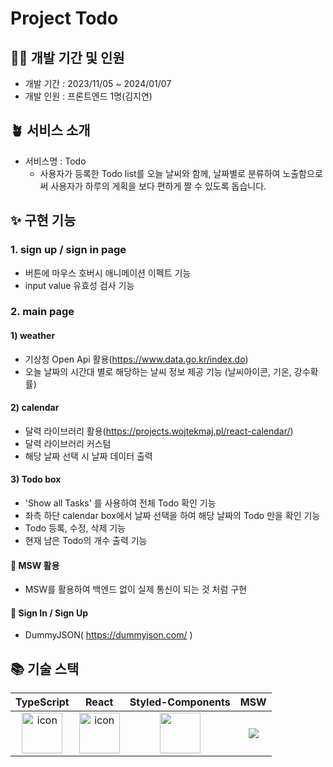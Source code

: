# Project Todo

## 🧚‍♂️ 개발 기간 및 인원

- 개발 기간 : 2023/11/05 ~ 2024/01/07
- 개발 인원 : 프론트엔드 1명(김지연)

## 🪴 서비스 소개
- 서비스명 : Todo
  - 사용자가 등록한 Todo list를 오늘 날씨와 함께, 날짜별로 분류하여 노출함으로써 사용자가 하루의 게획을 보다 편하게 짤 수 있도록 돕습니다.

## ✨ 구현 기능
### 1. sign up / sign in page
  - 버튼에 마우스 호버시 애니메이션 이펙트 기능
  - input value 유효성 검사 기능

### 2. main page
#### 1) weather
  - 기상청 Open Api 활용(https://www.data.go.kr/index.do)
  - 오늘 날짜의 시간대 별로 해당하는 날씨 정보 제공 기능 (날씨아이콘, 기온, 강수확률)

#### 2) calendar
  - 달력 라이브러리 활용(https://projects.wojtekmaj.pl/react-calendar/)
  - 달력 라이브러리 커스텀
  - 해당 날짜 선택 시 날짜 데이터 출력

#### 3) Todo box
  - 'Show all Tasks' 를 사용하여 전체 Todo 확인 기능
  - 좌측 하단 calendar box에서 날짜 선택을 하여 해당 날짜의 Todo 만을 확인 기능
  - Todo 등록, 수정, 삭제 기능
  - 현재 남은 Todo의 개수 출력 기능

#### 📍 MSW 활용
  - MSW를 활용하여 백엔드 없이 실제 통신이 되는 것 처럼 구현
#### 📍 Sign In / Sign Up
  - DummyJSON( https://dummyjson.com/ )


## 📚 기술 스택
|TypeScript|React|Styled-Components|MSW
|:---:|:---:|:---:|:---:|
| <img src="https://techstack-generator.vercel.app/ts-icon.svg" alt="icon" width="65" height="65" /> | <img src="https://techstack-generator.vercel.app/react-icon.svg" alt="icon" width="65" height="65" /> | <img src="https://www.styled-components.com/atom.png" width="65" height="65" /> | <img src="https://logowik.com/content/uploads/images/msw-mock-service-worker8666.logowik.com.webp" /> </div> |
